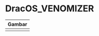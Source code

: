 # DracOS_VENOMIZER
| Gambar |
| ------ |
| [](https://github.com/dracos-linux/dracos-remastering/blob/main/assets/logo.png) |
